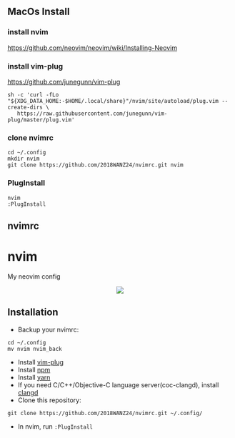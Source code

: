 ## MacOs Install

### install nvim

<https://github.com/neovim/neovim/wiki/Installing-Neovim>


### install vim-plug

<https://github.com/junegunn/vim-plug>

    sh -c 'curl -fLo "${XDG_DATA_HOME:-$HOME/.local/share}"/nvim/site/autoload/plug.vim --create-dirs \
       https://raw.githubusercontent.com/junegunn/vim-plug/master/plug.vim'


### clone nvimrc

    cd ~/.config
    mkdir nvim
    git clone https://github.com/2018WANZ24/nvimrc.git nvim


### PlugInstall

    nvim
    :PlugInstall


## nvimrc
# nvim
My neovim config
<center><img src="https://raw.githubusercontent.com/2018WANZ24/nvimrc/master/demo.png"></center>

## Installation
* Backup your nvimrc:
```
cd ~/.config
mv nvim nvim_back
```
* Install [vim-plug](https://github.com/junegunn/vim-plug)
* Install [npm](https://github.com/npm/cli)
* Install [yarn](https://classic.yarnpkg.com/en/docs/install)
* If you need C/C++/Objective-C language server(coc-clangd), install [clangd](https://clangd.llvm.org/installation)
* Clone this repository:
```
git clone https://github.com/2018WANZ24/nvimrc.git ~/.config/
```
* In nvim, run `:PlugInstall`
